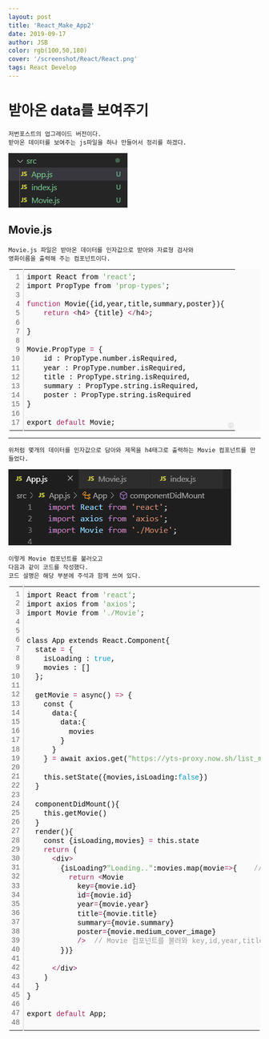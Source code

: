 ```yaml
---
layout: post
title: 'React_Make_App2'
date: 2019-09-17
author: JSB
color: rgb(100,50,180)
cover: '/screenshot/React/React.png'
tags: React Develop
---
```


# 받아온 data를 보여주기

	저번포스트의 업그레이드 버전이다.
    받아온 데이터를 보여주는 js파일을 하나 만들어서 정리를 하겠다.
<img src="/screenshot/React/7/1.png">

## Movie.js
	Movie.js 파일은 받아온 데이터를 인자값으로 받아와 자료형 검사와
    영화이름을 출력해 주는 컴포넌트이다.

<div class="colorscripter-code" style="color:#010101;font-family:Consolas, 'Liberation Mono', Menlo, Courier, monospace !important; position:relative !important;overflow:auto"><table class="colorscripter-code-table" style="margin:0;padding:0;border:none;background-color:#fafafa;border-radius:4px;" cellspacing="0" cellpadding="0"><tr><td style="padding:6px;border-right:2px solid #e5e5e5"><div style="margin:0;padding:0;word-break:normal;text-align:right;color:#666;font-family:Consolas, 'Liberation Mono', Menlo, Courier, monospace !important;line-height:130%"><div style="line-height:130%">1</div><div style="line-height:130%">2</div><div style="line-height:130%">3</div><div style="line-height:130%">4</div><div style="line-height:130%">5</div><div style="line-height:130%">6</div><div style="line-height:130%">7</div><div style="line-height:130%">8</div><div style="line-height:130%">9</div><div style="line-height:130%">10</div><div style="line-height:130%">11</div><div style="line-height:130%">12</div><div style="line-height:130%">13</div><div style="line-height:130%">14</div><div style="line-height:130%">15</div><div style="line-height:130%">16</div><div style="line-height:130%">17</div></div></td><td style="padding:6px 0;text-align:left"><div style="margin:0;padding:0;color:#010101;font-family:Consolas, 'Liberation Mono', Menlo, Courier, monospace !important;line-height:130%"><div style="padding:0 6px; white-space:pre; line-height:130%">import&nbsp;React&nbsp;from&nbsp;<span style="color:#63a35c">'react'</span>;</div><div style="padding:0 6px; white-space:pre; line-height:130%">import&nbsp;PropType&nbsp;from&nbsp;<span style="color:#63a35c">'prop-types'</span>;</div><div style="padding:0 6px; white-space:pre; line-height:130%">&nbsp;</div><div style="padding:0 6px; white-space:pre; line-height:130%"><span style="color:#a71d5d">function</span>&nbsp;Movie({id,year,title,summary,poster}){</div><div style="padding:0 6px; white-space:pre; line-height:130%">&nbsp;&nbsp;&nbsp;&nbsp;<span style="color:#a71d5d">return</span>&nbsp;<span style="color:#0086b3"></span><span style="color:#a71d5d">&lt;</span>h4<span style="color:#0086b3"></span><span style="color:#a71d5d">&gt;</span>&nbsp;{title}&nbsp;<span style="color:#0086b3"></span><span style="color:#a71d5d">&lt;</span><span style="color:#0086b3"></span><span style="color:#a71d5d">/</span>h4<span style="color:#0086b3"></span><span style="color:#a71d5d">&gt;</span>;</div><div style="padding:0 6px; white-space:pre; line-height:130%">&nbsp;&nbsp;&nbsp;&nbsp;</div><div style="padding:0 6px; white-space:pre; line-height:130%">}</div><div style="padding:0 6px; white-space:pre; line-height:130%">&nbsp;</div><div style="padding:0 6px; white-space:pre; line-height:130%">Movie.PropType&nbsp;<span style="color:#0086b3"></span><span style="color:#a71d5d">=</span>&nbsp;{</div><div style="padding:0 6px; white-space:pre; line-height:130%">&nbsp;&nbsp;&nbsp;&nbsp;id&nbsp;:&nbsp;PropType.number.isRequired,</div><div style="padding:0 6px; white-space:pre; line-height:130%">&nbsp;&nbsp;&nbsp;&nbsp;year&nbsp;:&nbsp;PropType.number.isRequired,</div><div style="padding:0 6px; white-space:pre; line-height:130%">&nbsp;&nbsp;&nbsp;&nbsp;title&nbsp;:&nbsp;PropType.string.isRequired,</div><div style="padding:0 6px; white-space:pre; line-height:130%">&nbsp;&nbsp;&nbsp;&nbsp;summary&nbsp;:&nbsp;PropType.string.isRequired,</div><div style="padding:0 6px; white-space:pre; line-height:130%">&nbsp;&nbsp;&nbsp;&nbsp;poster&nbsp;:&nbsp;PropType.string.isRequired</div><div style="padding:0 6px; white-space:pre; line-height:130%">}</div><div style="padding:0 6px; white-space:pre; line-height:130%">&nbsp;</div><div style="padding:0 6px; white-space:pre; line-height:130%">export&nbsp;<span style="color:#a71d5d">default</span>&nbsp;Movie;</div></div></td><td style="vertical-align:bottom;padding:0 2px 4px 0"><a href="http://colorscripter.com/info#e" target="_blank" style="text-decoration:none;color:white"><span style="font-size:9px;word-break:normal;background-color:#e5e5e5;color:white;border-radius:10px;padding:1px">cs</span></a></td></tr></table></div>

<hr />

	위처럼 몇개의 데이터를 인자값으로 담아와 제목을 h4태그로 출력하는 Movie 컴포넌트를 만들었다.

<img src="/screenshot/React/7/2.png">

	이렇게 Movie 컴포넌트를 불러오고
	다음과 같이 코드를 작성했다.
    코드 설명은 해당 부분에 주석과 함께 쓰여 있다.

<div class="colorscripter-code" style="color:#010101;font-family:Consolas, 'Liberation Mono', Menlo, Courier, monospace !important; position:relative !important;overflow:auto"><table class="colorscripter-code-table" style="margin:0;padding:0;border:none;background-color:#fafafa;border-radius:4px;" cellspacing="0" cellpadding="0"><tr><td style="padding:6px;border-right:2px solid #e5e5e5"><div style="margin:0;padding:0;word-break:normal;text-align:right;color:#666;font-family:Consolas, 'Liberation Mono', Menlo, Courier, monospace !important;line-height:130%"><div style="line-height:130%">1</div><div style="line-height:130%">2</div><div style="line-height:130%">3</div><div style="line-height:130%">4</div><div style="line-height:130%">5</div><div style="line-height:130%">6</div><div style="line-height:130%">7</div><div style="line-height:130%">8</div><div style="line-height:130%">9</div><div style="line-height:130%">10</div><div style="line-height:130%">11</div><div style="line-height:130%">12</div><div style="line-height:130%">13</div><div style="line-height:130%">14</div><div style="line-height:130%">15</div><div style="line-height:130%">16</div><div style="line-height:130%">17</div><div style="line-height:130%">18</div><div style="line-height:130%">19</div><div style="line-height:130%">20</div><div style="line-height:130%">21</div><div style="line-height:130%">22</div><div style="line-height:130%">23</div><div style="line-height:130%">24</div><div style="line-height:130%">25</div><div style="line-height:130%">26</div><div style="line-height:130%">27</div><div style="line-height:130%">28</div><div style="line-height:130%">29</div><div style="line-height:130%">30</div><div style="line-height:130%">31</div><div style="line-height:130%">32</div><div style="line-height:130%">33</div><div style="line-height:130%">34</div><div style="line-height:130%">35</div><div style="line-height:130%">36</div><div style="line-height:130%">37</div><div style="line-height:130%">38</div><div style="line-height:130%">39</div><div style="line-height:130%">40</div><div style="line-height:130%">41</div><div style="line-height:130%">42</div><div style="line-height:130%">43</div><div style="line-height:130%">44</div><div style="line-height:130%">45</div><div style="line-height:130%">46</div><div style="line-height:130%">47</div><div style="line-height:130%">48</div></div></td><td style="padding:6px 0;text-align:left"><div style="margin:0;padding:0;color:#010101;font-family:Consolas, 'Liberation Mono', Menlo, Courier, monospace !important;line-height:130%"><div style="padding:0 6px; white-space:pre; line-height:130%">import&nbsp;React&nbsp;from&nbsp;<span style="color:#63a35c">'react'</span>;</div><div style="padding:0 6px; white-space:pre; line-height:130%">import&nbsp;axios&nbsp;from&nbsp;<span style="color:#63a35c">'axios'</span>;</div><div style="padding:0 6px; white-space:pre; line-height:130%">import&nbsp;Movie&nbsp;from&nbsp;<span style="color:#63a35c">'./Movie'</span>;</div><div style="padding:0 6px; white-space:pre; line-height:130%">&nbsp;</div><div style="padding:0 6px; white-space:pre; line-height:130%">&nbsp;</div><div style="padding:0 6px; white-space:pre; line-height:130%">class&nbsp;App&nbsp;extends&nbsp;React.Component{</div><div style="padding:0 6px; white-space:pre; line-height:130%">&nbsp;&nbsp;state&nbsp;<span style="color:#0086b3"></span><span style="color:#a71d5d">=</span>&nbsp;{</div><div style="padding:0 6px; white-space:pre; line-height:130%">&nbsp;&nbsp;&nbsp;&nbsp;isLoading&nbsp;:&nbsp;<span style="color:#0099cc">true</span>,</div><div style="padding:0 6px; white-space:pre; line-height:130%">&nbsp;&nbsp;&nbsp;&nbsp;movies&nbsp;:&nbsp;[]</div><div style="padding:0 6px; white-space:pre; line-height:130%">&nbsp;&nbsp;};</div><div style="padding:0 6px; white-space:pre; line-height:130%">&nbsp;</div><div style="padding:0 6px; white-space:pre; line-height:130%">&nbsp;&nbsp;getMovie&nbsp;<span style="color:#0086b3"></span><span style="color:#a71d5d">=</span>&nbsp;async()&nbsp;<span style="color:#0086b3"></span><span style="color:#a71d5d">=</span><span style="color:#0086b3"></span><span style="color:#a71d5d">&gt;</span>&nbsp;{</div><div style="padding:0 6px; white-space:pre; line-height:130%">&nbsp;&nbsp;&nbsp;&nbsp;const&nbsp;{</div><div style="padding:0 6px; white-space:pre; line-height:130%">&nbsp;&nbsp;&nbsp;&nbsp;&nbsp;&nbsp;data:{</div><div style="padding:0 6px; white-space:pre; line-height:130%">&nbsp;&nbsp;&nbsp;&nbsp;&nbsp;&nbsp;&nbsp;&nbsp;data:{</div><div style="padding:0 6px; white-space:pre; line-height:130%">&nbsp;&nbsp;&nbsp;&nbsp;&nbsp;&nbsp;&nbsp;&nbsp;&nbsp;&nbsp;movies</div><div style="padding:0 6px; white-space:pre; line-height:130%">&nbsp;&nbsp;&nbsp;&nbsp;&nbsp;&nbsp;&nbsp;&nbsp;}</div><div style="padding:0 6px; white-space:pre; line-height:130%">&nbsp;&nbsp;&nbsp;&nbsp;&nbsp;&nbsp;}</div><div style="padding:0 6px; white-space:pre; line-height:130%">&nbsp;&nbsp;&nbsp;&nbsp;}&nbsp;<span style="color:#0086b3"></span><span style="color:#a71d5d">=</span>&nbsp;await&nbsp;axios.get(<span style="color:#63a35c">"https://yts-proxy.now.sh/list_movies.json?sort_by=rating"</span>);&nbsp;<span style="color:#999999">//&nbsp;파라미터로&nbsp;sort_by=rating&nbsp;을&nbsp;주어</span></div><div style="padding:0 6px; white-space:pre; line-height:130%">&nbsp;&nbsp;&nbsp;&nbsp;&nbsp;&nbsp;&nbsp;&nbsp;&nbsp;&nbsp;&nbsp;&nbsp;&nbsp;&nbsp;&nbsp;&nbsp;&nbsp;&nbsp;&nbsp;&nbsp;&nbsp;&nbsp;&nbsp;&nbsp;&nbsp;&nbsp;&nbsp;&nbsp;&nbsp;&nbsp;&nbsp;&nbsp;&nbsp;&nbsp;&nbsp;&nbsp;&nbsp;&nbsp;&nbsp;&nbsp;&nbsp;&nbsp;&nbsp;&nbsp;&nbsp;&nbsp;&nbsp;&nbsp;&nbsp;&nbsp;&nbsp;&nbsp;&nbsp;&nbsp;&nbsp;&nbsp;&nbsp;&nbsp;&nbsp;&nbsp;&nbsp;&nbsp;&nbsp;&nbsp;&nbsp;&nbsp;&nbsp;&nbsp;&nbsp;&nbsp;&nbsp;&nbsp;&nbsp;&nbsp;&nbsp;&nbsp;&nbsp;&nbsp;&nbsp;&nbsp;&nbsp;&nbsp;&nbsp;&nbsp;<span style="color:#999999">//&nbsp;rating을기준으로&nbsp;정렬을&nbsp;한다.</span></div><div style="padding:0 6px; white-space:pre; line-height:130%">&nbsp;&nbsp;&nbsp;&nbsp;this.setState({movies,isLoading:<span style="color:#0099cc">false</span>})</div><div style="padding:0 6px; white-space:pre; line-height:130%">&nbsp;&nbsp;}</div><div style="padding:0 6px; white-space:pre; line-height:130%">&nbsp;</div><div style="padding:0 6px; white-space:pre; line-height:130%">&nbsp;&nbsp;componentDidMount(){</div><div style="padding:0 6px; white-space:pre; line-height:130%">&nbsp;&nbsp;&nbsp;&nbsp;this.getMovie()</div><div style="padding:0 6px; white-space:pre; line-height:130%">&nbsp;&nbsp;}</div><div style="padding:0 6px; white-space:pre; line-height:130%">&nbsp;&nbsp;render(){</div><div style="padding:0 6px; white-space:pre; line-height:130%">&nbsp;&nbsp;&nbsp;&nbsp;const&nbsp;{isLoading,movies}&nbsp;<span style="color:#0086b3"></span><span style="color:#a71d5d">=</span>&nbsp;this.state</div><div style="padding:0 6px; white-space:pre; line-height:130%">&nbsp;&nbsp;&nbsp;&nbsp;<span style="color:#a71d5d">return</span>&nbsp;(</div><div style="padding:0 6px; white-space:pre; line-height:130%">&nbsp;&nbsp;&nbsp;&nbsp;&nbsp;&nbsp;<span style="color:#0086b3"></span><span style="color:#a71d5d">&lt;</span>div<span style="color:#0086b3"></span><span style="color:#a71d5d">&gt;</span></div><div style="padding:0 6px; white-space:pre; line-height:130%">&nbsp;&nbsp;&nbsp;&nbsp;&nbsp;&nbsp;&nbsp;&nbsp;{isLoading?<span style="color:#63a35c">"Loading.."</span>:movies.map(movie<span style="color:#0086b3"></span><span style="color:#a71d5d">=</span><span style="color:#0086b3"></span><span style="color:#a71d5d">&gt;</span>{&nbsp;&nbsp;&nbsp;&nbsp;<span style="color:#999999">//&nbsp;movies라는&nbsp;배열(?)을&nbsp;하나하나&nbsp;꺼내어&nbsp;다음과&nbsp;같이&nbsp;리턴</span></div><div style="padding:0 6px; white-space:pre; line-height:130%">&nbsp;&nbsp;&nbsp;&nbsp;&nbsp;&nbsp;&nbsp;&nbsp;&nbsp;&nbsp;<span style="color:#a71d5d">return</span>&nbsp;<span style="color:#0086b3"></span><span style="color:#a71d5d">&lt;</span>Movie</div><div style="padding:0 6px; white-space:pre; line-height:130%">&nbsp;&nbsp;&nbsp;&nbsp;&nbsp;&nbsp;&nbsp;&nbsp;&nbsp;&nbsp;&nbsp;&nbsp;key<span style="color:#0086b3"></span><span style="color:#a71d5d">=</span>{movie.id}</div><div style="padding:0 6px; white-space:pre; line-height:130%">&nbsp;&nbsp;&nbsp;&nbsp;&nbsp;&nbsp;&nbsp;&nbsp;&nbsp;&nbsp;&nbsp;&nbsp;id<span style="color:#0086b3"></span><span style="color:#a71d5d">=</span>{movie.id}</div><div style="padding:0 6px; white-space:pre; line-height:130%">&nbsp;&nbsp;&nbsp;&nbsp;&nbsp;&nbsp;&nbsp;&nbsp;&nbsp;&nbsp;&nbsp;&nbsp;year<span style="color:#0086b3"></span><span style="color:#a71d5d">=</span>{movie.year}&nbsp;</div><div style="padding:0 6px; white-space:pre; line-height:130%">&nbsp;&nbsp;&nbsp;&nbsp;&nbsp;&nbsp;&nbsp;&nbsp;&nbsp;&nbsp;&nbsp;&nbsp;title<span style="color:#0086b3"></span><span style="color:#a71d5d">=</span>{movie.title}&nbsp;</div><div style="padding:0 6px; white-space:pre; line-height:130%">&nbsp;&nbsp;&nbsp;&nbsp;&nbsp;&nbsp;&nbsp;&nbsp;&nbsp;&nbsp;&nbsp;&nbsp;summary<span style="color:#0086b3"></span><span style="color:#a71d5d">=</span>{movie.summary}&nbsp;</div><div style="padding:0 6px; white-space:pre; line-height:130%">&nbsp;&nbsp;&nbsp;&nbsp;&nbsp;&nbsp;&nbsp;&nbsp;&nbsp;&nbsp;&nbsp;&nbsp;poster<span style="color:#0086b3"></span><span style="color:#a71d5d">=</span>{movie.medium_cover_image}</div><div style="padding:0 6px; white-space:pre; line-height:130%">&nbsp;&nbsp;&nbsp;&nbsp;&nbsp;&nbsp;&nbsp;&nbsp;&nbsp;&nbsp;&nbsp;&nbsp;<span style="color:#0086b3"></span><span style="color:#a71d5d">/</span><span style="color:#0086b3"></span><span style="color:#a71d5d">&gt;</span>&nbsp;&nbsp;<span style="color:#999999">//&nbsp;Movie&nbsp;컴포넌트를&nbsp;불러와&nbsp;key,id,year,title...&nbsp;등등의&nbsp;인자값을&nbsp;넣는다.</span></div><div style="padding:0 6px; white-space:pre; line-height:130%">&nbsp;&nbsp;&nbsp;&nbsp;&nbsp;&nbsp;&nbsp;&nbsp;})}</div><div style="padding:0 6px; white-space:pre; line-height:130%">&nbsp;&nbsp;&nbsp;&nbsp;&nbsp;&nbsp;&nbsp;&nbsp;</div><div style="padding:0 6px; white-space:pre; line-height:130%">&nbsp;&nbsp;&nbsp;&nbsp;&nbsp;&nbsp;<span style="color:#0086b3"></span><span style="color:#a71d5d">&lt;</span><span style="color:#0086b3"></span><span style="color:#a71d5d">/</span>div<span style="color:#0086b3"></span><span style="color:#a71d5d">&gt;</span></div><div style="padding:0 6px; white-space:pre; line-height:130%">&nbsp;&nbsp;&nbsp;&nbsp;)</div><div style="padding:0 6px; white-space:pre; line-height:130%">&nbsp;&nbsp;}</div><div style="padding:0 6px; white-space:pre; line-height:130%">}</div><div style="padding:0 6px; white-space:pre; line-height:130%">&nbsp;</div><div style="padding:0 6px; white-space:pre; line-height:130%">export&nbsp;<span style="color:#a71d5d">default</span>&nbsp;App;</div><div style="padding:0 6px; white-space:pre; line-height:130%">&nbsp;</div></div><div style="text-align:right;margin-top:-13px;margin-right:5px;font-size:9px;font-style:italic"><a href="http://colorscripter.com/info#e" target="_blank" style="color:#e5e5e5text-decoration:none">Colored by Color Scripter</a></div></td><td style="vertical-align:bottom;padding:0 2px 4px 0"><a href="http://colorscripter.com/info#e" target="_blank" style="text-decoration:none;color:white"><span style="font-size:9px;word-break:normal;background-color:#e5e5e5;color:white;border-radius:10px;padding:1px">cs</span></a></td></tr></table></div>

